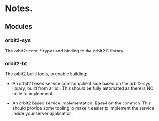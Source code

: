 # Notes.

## Modules

### orbit2-sys

The orbit2::core::* types and binding to the orbit2 C library

### orbit2-bt

The orbit2 build tools, to enable building:

- An orbit2 based service common/client side based on the orbit2-sys library, build from an idl. This should be fully automated as there is NO code to implenment

- An orbit2 based service implementation. Based on the common. This should provide some tooling to make it easier to implement the service inside your server application.